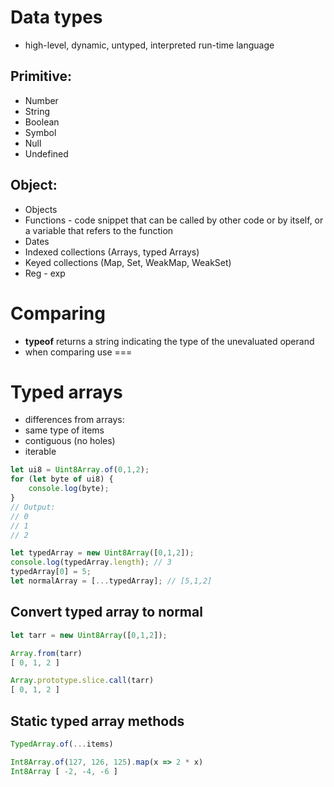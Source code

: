 # Data types
* high-level, dynamic, untyped, interpreted run-time language

## Primitive:
* Number
* String
* Boolean
* Symbol
* Null
* Undefined


## Object:
* Objects
* Functions - code snippet that can be called by other code or by itself, or a variable that refers to the function
* Dates
* Indexed collections (Arrays, typed Arrays)
* Keyed collections (Map, Set, WeakMap, WeakSet)
* Reg - exp

# Comparing 
* **typeof** returns a string indicating the type of the unevaluated operand
* when comparing use ===



# Typed arrays
* differences from arrays:
* same type of items 
* contiguous (no holes)
* iterable

```javascript
let ui8 = Uint8Array.of(0,1,2);
for (let byte of ui8) {
    console.log(byte);
}
// Output:
// 0
// 1
// 2
```






```javascript
let typedArray = new Uint8Array([0,1,2]);
console.log(typedArray.length); // 3
typedArray[0] = 5;
let normalArray = [...typedArray]; // [5,1,2]
```


## Convert typed array to normal
```javascript
let tarr = new Uint8Array([0,1,2]);

Array.from(tarr)
[ 0, 1, 2 ]

Array.prototype.slice.call(tarr)
[ 0, 1, 2 ]
```

## Static typed array methods
```javascript
TypedArray.of(...items)
```

```javascript
Int8Array.of(127, 126, 125).map(x => 2 * x)
Int8Array [ -2, -4, -6 ]
```
